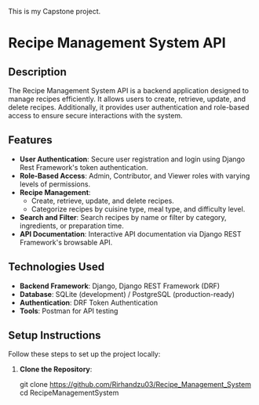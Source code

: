 This is my Capstone project.

# Recipe Management System API

## Description
The Recipe Management System API is a backend application designed to manage recipes efficiently. It allows users to create, retrieve, update, and delete recipes. Additionally, it provides user authentication and role-based access to ensure secure interactions with the system.

## Features
- **User Authentication**: Secure user registration and login using Django Rest Framework's token authentication.
- **Role-Based Access**: Admin, Contributor, and Viewer roles with varying levels of permissions.
- **Recipe Management**:
  - Create, retrieve, update, and delete recipes.
  - Categorize recipes by cuisine type, meal type, and difficulty level.
- **Search and Filter**: Search recipes by name or filter by category, ingredients, or preparation time.
- **API Documentation**: Interactive API documentation via Django REST Framework's browsable API.

## Technologies Used
- **Backend Framework**: Django, Django REST Framework (DRF)
- **Database**: SQLite (development) / PostgreSQL (production-ready)
- **Authentication**: DRF Token Authentication
- **Tools**: Postman for API testing

## Setup Instructions
Follow these steps to set up the project locally:

1. **Clone the Repository**:
   
   git clone https://github.com/Rirhandzu03/Recipe_Management_System
   cd RecipeManagementSystem




